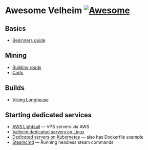 # Awesome Velheim [![Awesome](https://cdn.rawgit.com/sindresorhus/awesome/d7305f38d29fed78fa85652e3a63e154dd8e8829/media/badge.svg)](https://github.com/sindresorhus/awesome#readme)

## Basics

- [Beginners guide](https://www.youtube.com/watch?v=dJ02QiERMsY)


## Mining

- [Building roads](https://www.youtube.com/watch?v=4Ytr_u9WLI4&ab_channel=Nthershock)
- [Carts](https://screenrant.com/valheim-craft-use-cart-guide/)

## Builds

- [Viking Longhouse](https://www.youtube.com/watch?v=db0jbylvhBc)


## Starting dedicated services

- [AWS Lightsail](https://www.youtube.com/watch?v=dJ02QiERMsY) — VPS servers via AWS
- [Valheim dedicated servers on Linux](https://gameplay.tips/guides/9765-valheim.html)
- [Dedicated servers on Kubernetes](https://hackersvanguard.com/valheim-dedicated-server-on-kubernetes/) — also has Dockerfile example
- [Steamcmd](https://developer.valvesoftware.com/wiki/SteamCMD) — Running headless steam commands

